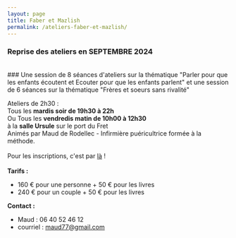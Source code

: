 ```yaml
---
layout: page
title: Faber et Mazlish
permalink: /ateliers-faber-et-mazlish/
---
```


### **Reprise des ateliers en SEPTEMBRE 2024**
<br>
### Une session de 8 séances d'ateliers sur la thématique 
"Parler pour que les enfants écoutent et Ecouter pour que les enfants parlent" 
et une session de 6 séances sur la thématique "Frères et soeurs sans rivalité"
 
Ateliers de 2h30 :  
Tous les **mardis soir de 19h30 à 22h**<br>
Ou
Tous les **vendredis matin de 10h00 à 12h30**<br>
à la **salle Ursule** sur le port du Fret<br>
Animés par Maud de Rodellec - Infirmière puéricultrice formée à la méthode.
<br>
<br>
Pour les inscriptions, c'est par [là](https://www.helloasso.com/associations/c-est-coaca-c-est-de-la-culture-d-ocytocine-pour-accorder-le-coeur-et-les-actes/evenements/ateliers-faber-et-mazlish-mardi-soir/widget-vignette) !
<br>
<br>
**Tarifs :**
- 160 € pour une personne + 50 € pour les livres
- 240 € pour un couple + 50 € pour les livres

**Contact :**
- Maud : 06 40 52 46 12
- courriel : <a href="mailto:maud77@gmail.com">maud77@gmail.com</a>

<br>
<br>
<!--<center><img class="fit-picture" src="../../../assets/img/affiche-faber-mazlish-maud.jpg" 
alt="Affiche Ateliers Faber et Mazlish - tous les jeudi matin du 9 mars au 11 mai à la Maison Ursule au Fret"></center>-->
